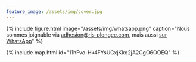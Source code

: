 ```yaml
---
feature_image: /assets/img/cover.jpg
---
```


{% include figure.html image="/assets/img/whatsapp.png" caption="Nous sommes joignable via <a href='mailto:adhesion@ris-plongee.com'>adhesion@ris-plongee.com</a>, mais aussi <a href='https://chat.whatsapp.com/LCriYyvy98GBHcAubOUgeL'>sur WhatsApp</a>" %}

{% include map.html id="11hFvo-Hk4FYsUCxjKkq2jA2CgO6OOEQ" %}

